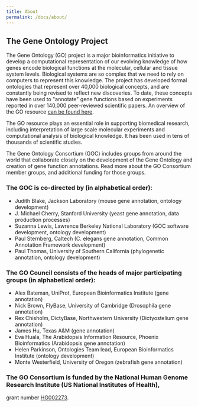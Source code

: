 ```yaml
---
title: About
permalink: /docs/about/
---
```


<!--The links to many of the names are broken, so I did not link any.  All need to be reviewed.-->

## The Gene Ontology Project

The Gene Ontology (GO) project is a major bioinformatics initiative to develop a computational representation of our
evolving knowledge of how genes encode biological functions at the molecular, cellular and tissue system levels.
Biological systems are so complex that we need to rely on computers to represent this knowledge. The project has
developed formal ontologies that represent over 40,000 biological concepts, and are constantly being revised to
reflect new discoveries. To date, these concepts have been used to "annotate" gene functions based on experiments
reported in over 140,000 peer-reviewed scientific papers. An overview of the GO resource [can be found here](IntroductiontoGOResource.md
).

The GO resource plays an essential role in supporting biomedical research, including interpretation of large scale
molecular experiments and computational analysis of biological knowledge. It has been used in tens of thousands of
scientific studies.

The Gene Ontology Consortium (GOC) includes groups from around the world that collaborate closely on the development
of the Gene Ontology and creation of gene function annotations. Read more about the GO Consortium member groups, and
additional funding for those groups.
### The GOC is co-directed by (in alphabetical order):

 * Judith Blake, Jackson Laboratory (mouse gene annotation, ontology development)
 * J. Michael Cherry, Stanford University (yeast gene annotation, data production processes)
 * Suzanna Lewis, Lawrence Berkeley National Laboratory (GOC software development, ontology development)
 * Paul Sternberg, Caltech (C. elegans gene annotation, Common Annotation Framework development)
 * Paul Thomas, University of Southern California (phylogenetic annotation, ontology development)

### The GO Council consists of the heads of major participating groups (in alphabetical order):

 * Alex Bateman, UniProt, European Bioinformatics Institute (gene annotation)
 * Nick Brown, FlyBase, University of Cambridge (Drosophila gene annotation)
 * Rex Chisholm, DictyBase, Northwestern University (Dictyostelium gene annotation)
 * James Hu, Texas A&M (gene annotation)
 * Eva Huala, The Arabidopsis Information Resource, Phoenix Bioinformatics (Arabidopsis gene annotation)
 * Helen Parkinson, Ontologies Team lead, European Bioinformatics Institute (ontology development)
 * Monte Westerfield, University of Oregon (zebrafish gene annotation)

### The GO Consortium is funded by the National Human Genome Research Institute (US National Institutes of Health),
grant number [HG002273](https://projectreporter.nih.gov/project_info_details.cfm?aid=9209989).
